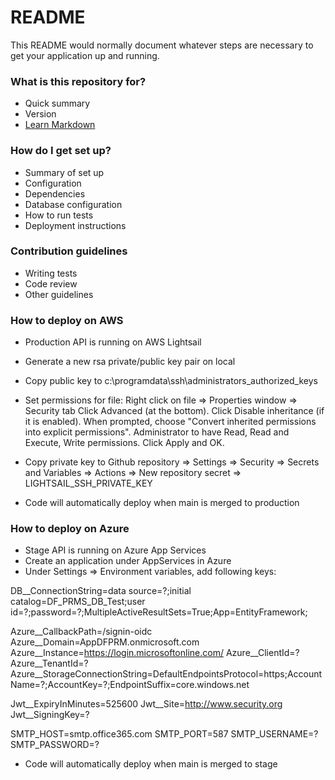 # README #

This README would normally document whatever steps are necessary to get your application up and running.

### What is this repository for? ###

* Quick summary
* Version
* [Learn Markdown](https://bitbucket.org/tutorials/markdowndemo)

### How do I get set up? ###

* Summary of set up
* Configuration
* Dependencies
* Database configuration
* How to run tests
* Deployment instructions

### Contribution guidelines ###

* Writing tests
* Code review
* Other guidelines

### How to deploy on AWS ###

* Production API is running on AWS Lightsail
* Generate a new rsa private/public key pair on local
* Copy public key to c:\programdata\ssh\administrators_authorized_keys
* Set permissions for file:
  Right click on file => Properties window => Security tab
  Click Advanced (at the bottom).
  Click Disable inheritance (if it is enabled).
  When prompted, choose "Convert inherited permissions into explicit permissions".
  Administrator to have Read, Read and Execute, Write permissions.
  Click Apply and OK.

* Copy private key to Github repository => Settings => Security => Secrets and Variables => Actions
  => New repository secret => LIGHTSAIL_SSH_PRIVATE_KEY

* Code will automatically deploy when main is merged to production


### How to deploy on Azure ###

* Stage API is running on Azure App Services
* Create an application under AppServices in Azure
* Under Settings => Environment variables, add following keys:
  
DB__ConnectionString=data source=?;initial catalog=DF_PRMS_DB_Test;user id=?;password=?;MultipleActiveResultSets=True;App=EntityFramework;

Azure__CallbackPath=/signin-oidc
Azure__Domain=AppDFPRM.onmicrosoft.com
Azure__Instance=https://login.microsoftonline.com/
Azure__ClientId=?
Azure__TenantId=?
Azure__StorageConnectionString=DefaultEndpointsProtocol=https;AccountName=?;AccountKey=?;EndpointSuffix=core.windows.net

Jwt__ExpiryInMinutes=525600
Jwt__Site=http://www.security.org
Jwt__SigningKey=?

SMTP_HOST=smtp.office365.com
SMTP_PORT=587
SMTP_USERNAME=?
SMTP_PASSWORD=?

* Code will automatically deploy when main is merged to stage

